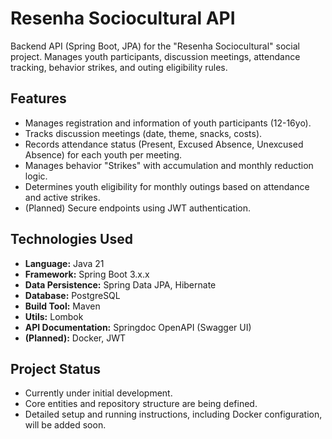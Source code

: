 # Resenha Sociocultural API
Backend API (Spring Boot, JPA) for the "Resenha Sociocultural" social project. Manages youth participants, discussion meetings, attendance tracking, behavior strikes, and outing eligibility rules.

## Features

* Manages registration and information of youth participants (12-16yo).
* Tracks discussion meetings (date, theme, snacks, costs).
* Records attendance status (Present, Excused Absence, Unexcused Absence) for each youth per meeting.
* Manages behavior "Strikes" with accumulation and monthly reduction logic.
* Determines youth eligibility for monthly outings based on attendance and active strikes.
* (Planned) Secure endpoints using JWT authentication.

## Technologies Used

* **Language:** Java 21
* **Framework:** Spring Boot 3.x.x
* **Data Persistence:** Spring Data JPA, Hibernate
* **Database:** PostgreSQL
* **Build Tool:** Maven
* **Utils:** Lombok
* **API Documentation:** Springdoc OpenAPI (Swagger UI)
* **(Planned):** Docker, JWT

## Project Status

* Currently under initial development.
* Core entities and repository structure are being defined.
* Detailed setup and running instructions, including Docker configuration, will be added soon.
